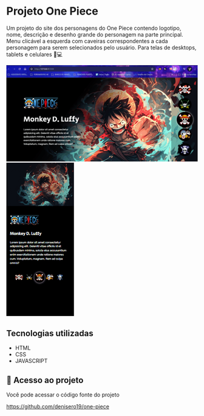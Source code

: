 # Projeto One Piece

Um projeto do site dos personagens do One Piece contendo logotipo, nome, descrição e desenho grande do personagem na parte principal. Menu clicável a esquerda com caveiras correspondentes a cada personagem para serem selecionados pelo usuário. Para telas de desktops, tablets e celulares 📲💻

<img src="desktop.gif" alt="Imagem da tela do computador">

<img src="mobile.gif" alt="Imagem da tela do mobile">

## Tecnologias utilizadas
- HTML
- CSS
- JAVASCRIPT

## 📂 Acesso ao projeto

Você pode acessar o código fonte do projeto 

<https://github.com/denisero19/one-piece>